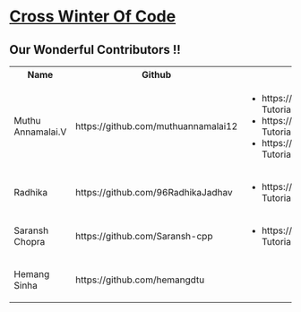 # [Cross Winter Of Code](https://crosswoc.ieeedtu.in/)

## Our Wonderful Contributors !!

<table>
<tr><th>Name</th><th>Github</th><th>Good First Issue</th><th>Easy</th><th>Medium</th><th>Hard</th><tr>
<tr>
   <td> Muthu Annamalai.V</td>
   <td> https://github.com/muthuannamalai12 </td>
   <td>
      <ul>
        <li>https://github.com/infiniteoverflow/Flutter-Tutorial-App/pull/10</li>
        <li>https://github.com/infiniteoverflow/Flutter-Tutorial-App/pull/11</li>
        <li>https://github.com/infiniteoverflow/Flutter-Tutorial-App/pull/18</li>
      </ul>
      
   </td>
   <td></td>
   <td></td>
   <td></td>
</tr>
<tr>
   <td> Radhika</td>
   <td> https://github.com/96RadhikaJadhav </td>
   <td>
      <ul>
        <li>https://github.com/infiniteoverflow/Flutter-Tutorial-App/pull/13</li>
      </ul>
      
   </td>
   <td></td>
   <td></td>
   <td></td>
</tr>
<tr>
   <td> Saransh Chopra</td>
   <td> https://github.com/Saransh-cpp </td>
   <td>
      <ul>
         <li>https://github.com/infiniteoverflow/Flutter-Tutorial-App/pull/14</li>
      </ul>
      
   </td>
   <td></td>
   <td>
      <ul>
         <li>https://github.com/infiniteoverflow/Flutter-Tutorial-App/pull/19</li>
      </ul>
   </td>
   <td></td>
</tr>
<tr>
   <td> Hemang Sinha</td>
   <td> https://github.com/hemangdtu </td>
   <td></td>
   <td>
      <ul>
        <li>https://github.com/infiniteoverflow/Flutter-Tutorial-App/pull/15</li>
      </ul>
   </td>
   <td></td>
   <td></td>
</tr>
</table>
